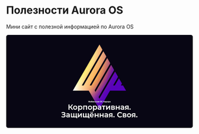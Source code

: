 Полезности Aurora OS
===================

Мини сайт с полезной информацией по Aurora OS

![picture](assets/images/common/aurora.png)